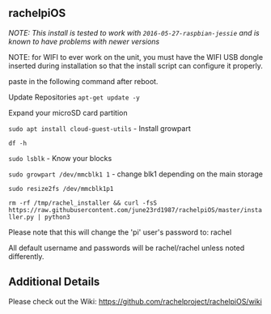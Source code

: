 rachelpiOS
---------------

*NOTE: This install is tested to work with `2016-05-27-raspbian-jessie` and is known to have problems with newer versions*


NOTE: for WIFI to ever work on the unit, you must have the WIFI USB dongle inserted
during installation so that the install script can configure it properly.

paste in the following command after reboot.

Update Repositories
`apt-get update -y`

Expand your microSD card partition

`sudo apt install cloud-guest-utils` - Install growpart

`df -h`

`sudo lsblk` - Know your blocks

`sudo growpart /dev/mmcblk1 1` - change blk1 depending on the main storage

`sudo resize2fs /dev/mmcblk1p1`


`rm -rf /tmp/rachel_installer && curl -fsS https://raw.githubusercontent.com/june23rd1987/rachelpiOS/master/installer.py | python3`

Please note that this will change the 'pi' user's password to: rachel

All default username and passwords will be rachel/rachel unless noted differently.

Additional Details
---------------
Please check out the Wiki: https://github.com/rachelproject/rachelpiOS/wiki
